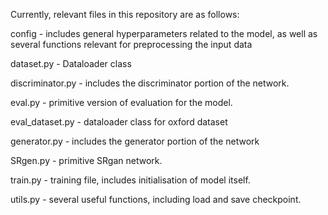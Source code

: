 Currently, relevant files in this repository are as follows:

config - includes general hyperparameters related to the model, as well as several functions relevant for preprocessing the input data

dataset.py - Dataloader class

discriminator.py - includes the discriminator portion of the network.

eval.py - primitive version of evaluation for the model.

eval_dataset.py - dataloader class for oxford dataset

generator.py - includes the generator portion of the network

SRgen.py - primitive SRgan network.

train.py - training file, includes initialisation of model itself.

utils.py - several useful functions, including load and save checkpoint.


